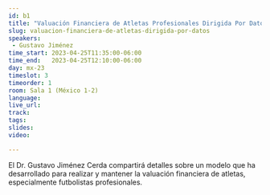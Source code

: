 ```yaml
---
id: b1
title: "Valuación Financiera de Atletas Profesionales Dirigida Por Datos"
slug: valuacion-financiera-de-atletas-dirigida-por-datos
speakers:
 - Gustavo Jiménez
time_start: 2023-04-25T11:35:00-06:00
time_end:   2023-04-25T12:10:00-06:00
day: mx-23
timeslot: 3
timeorder: 1
room: Sala 1 (México 1-2)
language: 
live_url: 
track: 
tags:
slides: 
video: 

---
```


El Dr. Gustavo Jiménez Cerda compartirá detalles sobre un modelo que ha desarrollado para realizar y mantener la valuación financiera de atletas, especialmente futbolistas profesionales.
